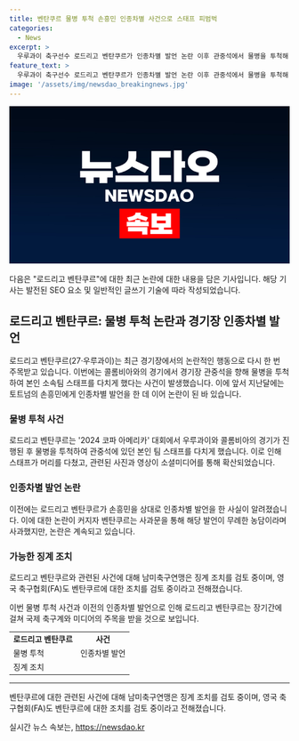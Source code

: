 ```yaml
---
title: 벤탄쿠르 물병 투척 손흥민 인종차별 사건으로 스태프 피범벅
categories:
  - News
excerpt: >
  우루과이 축구선수 로드리고 벤탄쿠르가 인종차별 발언 논란 이후 관중석에서 물병을 투척해 팀 스태프를 다친 사건이 발생했다. 이로 인해 연맹 징계위원회의 조사가 예고되고, 벤탄쿠르와 다르윈 누녜스 등 선수들이 출전 금지 징계를 받을 가능성이 제기되고 있다. 지난달에는 손흥민을 향한 인종차별 발언으로 논란에 휩싸였으며, 잉글랜드축구협회 역시 벤탄쿠르에 대한 징계 여부를 검토 중이라고 전해졌다.
feature_text: >
  우루과이 축구선수 로드리고 벤탄쿠르가 인종차별 발언 논란 이후 관중석에서 물병을 투척해 팀 스태프를 다친 사건이 발생했다. 이로 인해 연맹 징계위원회의 조사가 예고되고, 벤탄쿠르와 다르윈 누녜스 등 선수들이 출전 금지 징계를 받을 가능성이 제기되고 있다. 지난달에는 손흥민을 향한 인종차별 발언으로 논란에 휩싸였으며, 잉글랜드축구협회 역시 벤탄쿠르에 대한 징계 여부를 검토 중이라고 전해졌다.
image: '/assets/img/newsdao_breakingnews.jpg'
---
```


<p><img src="/assets/img/newsdao_breakingnews.jpg" alt="implanttips 속보" /></p>

<p>다음은 "로드리고 벤탄쿠르"에 대한 최근 논란에 대한 내용을 담은 기사입니다. 해당 기사는 발전된 SEO 요소 및 일반적인 글쓰기 기술에 따라 작성되었습니다.</p>

<h2 data-ke-size="size26">로드리고 벤탄쿠르: 물병 투척 논란과 경기장 인종차별 발언</h2>

<p data-ke-size="size16">로드리고 벤탄쿠르(27·우루과이)는 최근 경기장에서의 논란적인 행동으로 다시 한 번 주목받고 있습니다. 이번에는 콜롬비아와의 경기에서 경기장 관중석을 향해 물병을 투척하여 본인 소속팀 스태프를 다치게 했다는 사건이 발생했습니다. 이에 앞서 지난달에는 토트넘의 손흥민에게 인종차별 발언을 한 데 이어 논란이 된 바 있습니다.</p>

<h3 data-ke-style="text-align: center;"><b>물병 투척 사건</b></h3>

<p data-ke-size="size16">로드리고 벤탄쿠르는 '2024 코파 아메리카' 대회에서 우루과이와 콜롬비아의 경기가 진행된 후 물병을 투척하여 관중석에 있던 본인 팀 스태프를 다치게 했습니다. 이로 인해 스태프가 머리를 다쳤고, 관련된 사진과 영상이 소셜미디어를 통해 확산되었습니다.</p>

<h3 data-ke-style="text-align: center;"><b>인종차별 발언 논란</b></h3>

<p data-ke-size="size16">이전에는 로드리고 벤탄쿠르가 손흥민을 상대로 인종차별 발언을 한 사실이 알려졌습니다. 이에 대한 논란이 커지자 벤탄쿠르는 사과문을 통해 해당 발언이 무례한 농담이라며 사과했지만, 논란은 계속되고 있습니다.</p>

<h3 data-ke-style="text-align: center;"><b>가능한 징계 조치</b></h3>

<p data-ke-size="size16">로드리고 벤탄쿠르와 관련된 사건에 대해 남미축구연맹은 징계 조치를 검토 중이며, 영국 축구협회(FA)도 벤탄쿠르에 대한 조치를 검토 중이라고 전해졌습니다.</p>

<p data-ke-size="size16">이번 물병 투척 사건과 이전의 인종차별 발언으로 인해 로드리고 벤탄쿠르는 장기간에 걸쳐 국제 축구계와 미디어의 주목을 받을 것으로 보입니다.</p>

<table>
    <tbody>
        <tr>
            <td style="text-align: center; height: 17px;"><b>로드리고 벤탄쿠르</b></td>
            <td style="text-align: center; height: 17px;"><b>사건</b></td>
        </tr>
       <tr>
            <td>물병 투척</td>
            <td>인종차별 발언</td>
        </tr>
         <tr>
            <td>징계 조치</td>
            <td>&nbsp;</td>
        </tr>
    </tbody>
</table>

<hr>

<p data-ke-size="size16">벤탄쿠르에 대한 관련된 사건에 대해 남미축구연맹은 징계 조치를 검토 중이며, 영국 축구협회(FA)도 벤탄쿠르에 대한 조치를 검토 중이라고 전해졌습니다.</p>
실시간 뉴스 속보는, <a href="https://newsdao.kr" rel="dofollow">https://newsdao.kr</a>



